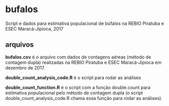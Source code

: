 # bufalos

Script e dados para estimativa populacional de búfalos na REBIO Piratuba e ESEC Maracá-Jipioca, 2017 

## arquivos

**bufalos.csv** é o arquivo com dados de contagens aéreas (método de contagem dupla) realizadas na REBIO Piratuba e ESEC Maracá-Jipioca em dezembro de 2017.

**double_count_analysis_code.R** é o script para rodar as análises

**double_count_function.R** é o script com a função double.count para estimativa populacional pelo método de contagem dupla (o script double_count_analysis_code.R chama essa função para rodar as análises).

